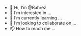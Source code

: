 - 👋 Hi, I’m @Bahrez
- 👀 I’m interested in ...
- 🌱 I’m currently learning ...
- 💞️ I’m looking to collaborate on ...
- 📫 How to reach me ...

<!---
Bahrez/Bahrez is a ✨ special ✨ repository because its `README.md` (this file) appears on your GitHub profile.
You can click the Preview link to take a look at your changes.
--->
